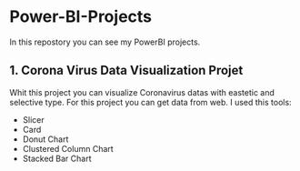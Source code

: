 # Power-BI-Projects

In this repostory you can see my PowerBI projects. 

## 1. Corona Virus Data Visualization Projet

Whit this project you can visualize Coronavirus datas with eastetic and selective type. For this project you can get data from web. I used this tools:

- Slicer
- Card
- Donut Chart
- Clustered Column Chart
- Stacked Bar Chart
